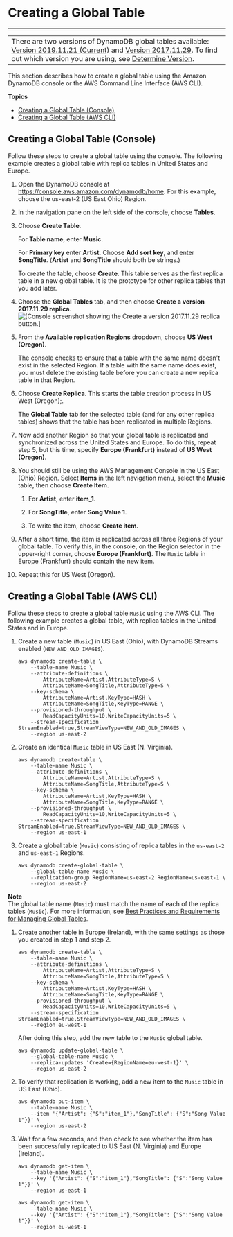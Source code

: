 # Creating a Global Table<a name="globaltables.tutorial"></a>


****  

|  | 
| --- |
| There are two versions of DynamoDB global tables available: [Version 2019\.11\.21 \(Current\)](globaltables.V2.md) and [Version 2017\.11\.29](globaltables.V1.md)\. To find out which version you are using, see [Determine Version](globaltables.DetermineVersion.md)\. | 

This section describes how to create a global table using the Amazon DynamoDB console or the AWS Command Line Interface \(AWS CLI\)\. 

**Topics**
+ [Creating a Global Table \(Console\)](#creategt_console)
+ [Creating a Global Table \(AWS CLI\)](#creategt_cli)

## Creating a Global Table \(Console\)<a name="creategt_console"></a>

Follow these steps to create a global table using the console\. The following example creates a global table with replica tables in United States and Europe\.

1. Open the DynamoDB console at [https://console\.aws\.amazon\.com/dynamodb/home](https://console.aws.amazon.com/dynamodb/home)\. For this example, choose the us\-east\-2 \(US East Ohio\) Region\.

1. In the navigation pane on the left side of the console, choose **Tables**\.

1. Choose **Create Table**\. 

   For **Table name**, enter **Music**\. 

   For **Primary key** enter **Artist**\. Choose **Add sort key**, and enter **SongTitle**\. \(**Artist** and **SongTitle** should both be strings\.\)

   To create the table, choose **Create**\. This table serves as the first replica table in a new global table\. It is the prototype for other replica tables that you add later\.

1. Choose the **Global Tables** tab, and then choose **Create a version 2017\.11\.29 replica**\.  
![\[Console screenshot showing the Create a version 2017.11.29 replica button.\]](http://docs.aws.amazon.com/amazondynamodb/latest/developerguide/images/GlobalTables-old.png)

1. From the **Available replication Regions** dropdown, choose **US West \(Oregon\)**\.

   The console checks to ensure that a table with the same name doesn't exist in the selected Region\. If a table with the same name does exist, you must delete the existing table before you can create a new replica table in that Region\.

1. Choose **Create Replica**\. This starts the table creation process in US West \(Oregon\);\.

   The **Global Table** tab for the selected table \(and for any other replica tables\) shows that the table has been replicated in multiple Regions\.

1. Now add another Region so that your global table is replicated and synchronized across the United States and Europe\. To do this, repeat step 5, but this time, specify **Europe \(Frankfurt\)** instead of **US West \(Oregon\)**\.

1. You should still be using the AWS Management Console in the US East \(Ohio\) Region\. Select **Items** in the left navigation menu, select the **Music** table, then choose **Create Item**\.

   1. For **Artist**, enter **item\_1**\.

   1. For **SongTitle**, enter **Song Value 1**\.

   1. To write the item, choose **Create item**\.

1. After a short time, the item is replicated across all three Regions of your global table\. To verify this, in the console, on the Region selector in the upper\-right corner, choose **Europe \(Frankfurt\)**\. The `Music` table in Europe \(Frankfurt\) should contain the new item\.

1. Repeat this for US West \(Oregon\)\.

## Creating a Global Table \(AWS CLI\)<a name="creategt_cli"></a>

Follow these steps to create a global table `Music` using the AWS CLI\. The following example creates a global table, with replica tables in the United States and in Europe\.

1. Create a new table \(`Music`\) in US East \(Ohio\), with DynamoDB Streams enabled \(`NEW_AND_OLD_IMAGES`\)\.

   ```
   aws dynamodb create-table \
       --table-name Music \
       --attribute-definitions \
           AttributeName=Artist,AttributeType=S \
           AttributeName=SongTitle,AttributeType=S \
       --key-schema \
           AttributeName=Artist,KeyType=HASH \
           AttributeName=SongTitle,KeyType=RANGE \
       --provisioned-throughput \
           ReadCapacityUnits=10,WriteCapacityUnits=5 \
       --stream-specification StreamEnabled=true,StreamViewType=NEW_AND_OLD_IMAGES \
       --region us-east-2
   ```

1. Create an identical `Music` table in US East \(N\. Virginia\)\.

   ```
   aws dynamodb create-table \
       --table-name Music \
       --attribute-definitions \
           AttributeName=Artist,AttributeType=S \
           AttributeName=SongTitle,AttributeType=S \
       --key-schema \
           AttributeName=Artist,KeyType=HASH \
           AttributeName=SongTitle,KeyType=RANGE \
       --provisioned-throughput \
           ReadCapacityUnits=10,WriteCapacityUnits=5 \
       --stream-specification StreamEnabled=true,StreamViewType=NEW_AND_OLD_IMAGES \
       --region us-east-1
   ```

1. Create a global table \(`Music`\) consisting of replica tables in the `us-east-2` and `us-east-1` Regions\.

   ```
   aws dynamodb create-global-table \
       --global-table-name Music \
       --replication-group RegionName=us-east-2 RegionName=us-east-1 \
       --region us-east-2
   ```
**Note**  
 The global table name \(`Music`\) must match the name of each of the replica tables \(`Music`\)\. For more information, see [Best Practices and Requirements for Managing Global Tables](globaltables_reqs_bestpractices.md)\. 

1. Create another table in Europe \(Ireland\), with the same settings as those you created in step 1 and step 2\.

   ```
   aws dynamodb create-table \
       --table-name Music \
       --attribute-definitions \
           AttributeName=Artist,AttributeType=S \
           AttributeName=SongTitle,AttributeType=S \
       --key-schema \
           AttributeName=Artist,KeyType=HASH \
           AttributeName=SongTitle,KeyType=RANGE \
       --provisioned-throughput \
           ReadCapacityUnits=10,WriteCapacityUnits=5 \
       --stream-specification StreamEnabled=true,StreamViewType=NEW_AND_OLD_IMAGES \
       --region eu-west-1
   ```

   After doing this step, add the new table to the `Music` global table\.

   ```
   aws dynamodb update-global-table \
       --global-table-name Music \
       --replica-updates 'Create={RegionName=eu-west-1}' \
       --region us-east-2
   ```

1. To verify that replication is working, add a new item to the `Music` table in US East \(Ohio\)\.

   ```
   aws dynamodb put-item \
       --table-name Music \
       --item '{"Artist": {"S":"item_1"},"SongTitle": {"S":"Song Value 1"}}' \
       --region us-east-2
   ```

1. Wait for a few seconds, and then check to see whether the item has been successfully replicated to US East \(N\. Virginia\) and Europe \(Ireland\)\.

   ```
   aws dynamodb get-item \
       --table-name Music \
       --key '{"Artist": {"S":"item_1"},"SongTitle": {"S":"Song Value 1"}}' \
       --region us-east-1
   ```

   ```
   aws dynamodb get-item \
       --table-name Music \
       --key '{"Artist": {"S":"item_1"},"SongTitle": {"S":"Song Value 1"}}' \
       --region eu-west-1
   ```